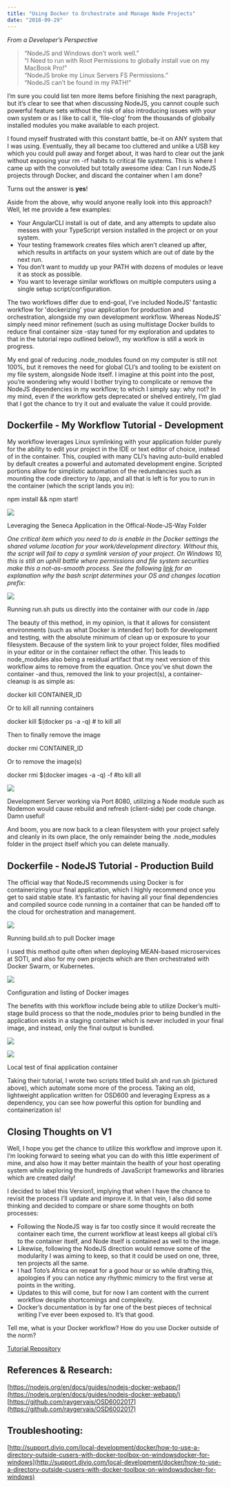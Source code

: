 ```yaml
---
title: "Using Docker to Orchestrate and Manage Node Projects"
date: "2018-09-29"
---
```


_From a Developer’s Perspective_

> “NodeJS and Windows don’t work well.”  
> “I Need to run with Root Permissions to globally install vue on my MacBook Pro!”  
> “NodeJS broke my Linux Servers FS Permissions.”  
> “NodeJS can’t be found in my PATH!”

I’m sure you could list ten more items before finishing the next paragraph, but it’s clear to see that when discussing NodeJS, you cannot couple such powerful feature sets without the risk of also introducing issues with your own system or as I like to call it, ‘file-clog’ from the thousands of globally installed modules you make available to each project.

I found myself frustrated with this constant battle, be-it on ANY system that I was using. Eventually, they all became too cluttered and unlike a USB key which you could pull away and forget about, it was hard to clear out the jank without exposing your rm -rf habits to critical file systems. This is where I came up with the convoluted but totally awesome idea: Can I run NodeJS projects through Docker, and discard the container when I am done?

Turns out the answer is **yes**!

Aside from the above, why would anyone really look into this approach? Well, let me provide a few examples:

- Your AngularCLI install is out of date, and any attempts to update also messes with your TypeScript version installed in the project or on your system.
- Your testing framework creates files which aren’t cleaned up after, which results in artifacts on your system which are out of date by the next run.
- You don’t want to muddy up your PATH with dozens of modules or leave it as stock as possible.
- You want to leverage similar workflows on multiple computers using a single setup script/configuration.

The two workflows differ due to end-goal, I’ve included NodeJS’ fantastic workflow for 'dockerizing' your application for production and orchestration, alongside my own development workflow. Whereas NodeJS’ simply need minor refinement (such as using multistage Docker builds to reduce final container size -stay tuned for my exploration and updates to that in the tutorial repo outlined below!), my workflow is still a work in progress.

My end goal of reducing .node\_modules found on my computer is still not 100%, but it removes the need for global CLI’s and tooling to be existent on my file system, alongside Node itself. I imagine at this point into the post, you’re wondering why would I bother trying to complicate or remove the NodeJS dependencies in my workflow; to which I simply say: why not? In my mind, even if the workflow gets deprecated or shelved entirely, I’m glad that I got the chance to try it out and evaluate the value it could provide.

## Dockerfile - My Workflow Tutorial - Development

My workflow leverages Linux symlinking with your application folder purely for the ability to edit your project in the IDE or text editor of choice, instead of in the container. This, coupled with many CLI’s having auto-build enabled by default creates a powerful and automated development engine. Scripted portions allow for simplistic automation of the redundancies such as mounting the code directory to /app, and all that is left is for you to run in the container (which the script lands you in):

npm install && npm start!

![](images/RayWay-Run02-1.png)

Leveraging the Seneca Application in the Offical-Node-JS-Way Folder

_One critical item which you need to do is enable in the Docker settings the shared volume location for your work/development directory. Without this, the script will fail to copy a symlink version of your project. On Windows 10, this is still an uphill battle where permissions and file system securities make this a not-as-smooth process. See the following [link](http://support.divio.com/local-development/docker/how-to-use-a-directory-outside-cusers-with-docker-toolbox-on-windowsdocker-for-windows) for an explanation why the bash script determines your OS and changes location prefix:_  

![](images/RayWay-Run03-1.png)

Running run.sh puts us directly into the container with our code in /app

The beauty of this method, in my opinion, is that it allows for consistent environments (such as what Docker is intended for) both for development and testing, with the absolute minimum of clean up or exposure to your filesystem. Because of the system link to your project folder, files modified in your editor or in the container reflect the other. This leads to node\_modules also being a residual artifact that my next version of this workflow aims to remove from the equation. Once you’ve shut down the container -and thus, removed the link to your project(s), a container-cleanup is as simple as:

docker kill CONTAINER\_ID   

Or to kill all running containers

docker kill $(docker ps -a -q) # to kill all

Then to finally remove the image

docker rmi CONTAINER\_ID   

Or to remove the image(s)

docker rmi $(docker images -a -q) -f #to kill all

![](images/RayWay-Run04-1.png)

Development Server working via Port 8080, utilizing a Node module such as Nodemon would cause rebuild and refresh (client-side) per code change. Damn useful!

And boom, you are now back to a clean filesystem with your project safely and cleanly in its own place, the only remainder being the .node\_modules folder in the project itself which you can delete manually.

## Dockerfile - NodeJS Tutorial - Production Build  

The official way that NodeJS recommends using Docker is for containerizing your final application, which I highly recommend once you get to said stable state. It’s fantastic for having all your final dependencies and compiled source code running in a container that can be handed off to the cloud for orchestration and management.

![](images/NodeWay-Build.png)

Running build.sh to pull Docker image

I used this method quite often when deploying MEAN-based microservices at SOTI, and also for my own projects which are then orchestrated with Docker Swarm, or Kubernetes.  

![](images/NodeWay-Build02.png)

Configuration and listing of Docker images

The benefits with this workflow include being able to utilize Docker’s multi-stage build process so that the node\_modules prior to being bundled in the application exists in a staging container which is never included in your final image, and instead, only the final output is bundled.

![](blob:http://raygervais.ca/87dd5ac2-52b6-4f91-b0ac-8a40f047b35e)

![](images/NodeWay-Run02.png)

Local test of final application container

Taking their tutorial, I wrote two scripts titled build.sh and run.sh (pictured above), which automate some more of the process. Taking an old, lightweight application written for OSD600 and leveraging Express as a dependency, you can see how powerful this option for bundling and containerization is!

## Closing Thoughts on V1

Well, I hope you get the chance to utilize this workflow and improve upon it. I’m looking forward to seeing what you can do with this little experiment of mine, and also how it may better maintain the health of your host operating system while exploring the hundreds of JavaScript frameworks and libraries which are created daily!

I decided to label this Version1, implying that when I have the chance to revisit the process I’ll update and improve it. In that vein, I also did some thinking and decided to compare or share some thoughts on both processes:

- Following the NodeJS way is far too costly since it would recreate the container each time, the current workflow at least keeps all global cli’s to the container itself, and Node itself is contained as well to the image.
- Likewise, following the NodeJS direction would remove some of the modularity I was aiming to keep, so that it could be used on one, three, ten projects all the same.
- I had Toto’s Africa on repeat for a good hour or so while drafting this, apologies if you can notice any rhythmic mimicry to the first verse at points in the writing.
- Updates to this will come, but for now I am content with the current workflow despite shortcomings and complexity.
- Docker’s documentation is by far one of the best pieces of technical writing I’ve ever been exposed to. It’s that good.

Tell me, what is your Docker workflow? How do you use Docker outside of the norm?

[Tutorial Repository](https://github.com/raygervais/node-docker-workflow-tutorial)  

## References & Research:

[https://nodejs.org/en/docs/guides/nodejs-docker-webapp/](https://nodejs.org/en/docs/guides/nodejs-docker-webapp/)  
[https://github.com/raygervais/OSD6002017](https://github.com/raygervais/OSD6002017)

## Troubleshooting:

[http://support.divio.com/local-development/docker/how-to-use-a-directory-outside-cusers-with-docker-toolbox-on-windowsdocker-for-windows](http://support.divio.com/local-development/docker/how-to-use-a-directory-outside-cusers-with-docker-toolbox-on-windowsdocker-for-windows)
